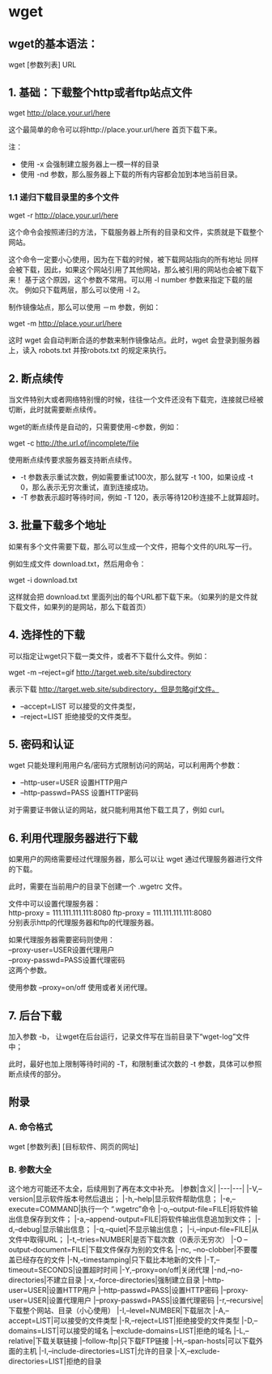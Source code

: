 # wget

## wget的基本语法：
wget [参数列表] URL

## 1. 基础：下载整个http或者ftp站点文件
wget http://place.your.url/here

这个最简单的命令可以将http://place.your.url/here 首页下载下来。

注： 
* 使用 -x 会强制建立服务器上一模一样的目录
* 使用 -nd 参数，那么服务器上下载的所有内容都会加到本地当前目录。

### 1.1 递归下载目录里的多个文件
wget -r http://place.your.url/here

这个命令会按照递归的方法，下载服务器上所有的目录和文件，实质就是下载整个网站。

这个命令一定要小心使用，因为在下载的时候，被下载网站指向的所有地址 同样会被下载，因此，如果这个网站引用了其他网站，那么被引用的网站也会被下载下来！
基于这个原因，这个参数不常用。可以用 -l number 参数来指定下载的层次。
例如只下载两层，那么可以使用 -l 2。

制作镜像站点，那么可以使用 －m 参数，例如：

wget -m http://place.your.url/here

这时 wget 会自动判断合适的参数来制作镜像站点。此时，wget 会登录到服务器上，读入 robots.txt 并按robots.txt 的规定来执行。

## 2. 断点续传
当文件特别大或者网络特别慢的时候，往往一个文件还没有下载完，连接就已经被切断，此时就需要断点续传。

wget的断点续传是自动的，只需要使用-c参数，例如：

wget -c http://the.url.of/incomplete/file

使用断点续传要求服务器支持断点续传。
* -t 参数表示重试次数，例如需要重试100次，那么就写  -t 100，如果设成  -t 0，那么表示无穷次重试，直到连接成功。
* -T 参数表示超时等待时间，例如 -T 120，表示等待120秒连接不上就算超时。

## 3. 批量下载多个地址
如果有多个文件需要下载，那么可以生成一个文件，把每个文件的URL写一行。

例如生成文件 download.txt，然后用命令：

wget -i download.txt

这样就会把 download.txt 里面列出的每个URL都下载下来。（如果列的是文件就下载文件，如果列的是网站，那么下载首页）

## 4. 选择性的下载
可以指定让wget只下载一类文件，或者不下载什么文件。例如：

wget -m –reject=gif http://target.web.site/subdirectory

表示下载 http://target.web.site/subdirectory，但是忽略gif文件。
* –accept=LIST 可以接受的文件类型，
* –reject=LIST 拒绝接受的文件类型。

## 5. 密码和认证
wget 只能处理利用用户名/密码方式限制访问的网站，可以利用两个参数：
* –http-user=USER 设置HTTP用户
* –http-passwd=PASS 设置HTTP密码

对于需要证书做认证的网站，就只能利用其他下载工具了，例如 curl。

## 6. 利用代理服务器进行下载
如果用户的网络需要经过代理服务器，那么可以让 wget 通过代理服务器进行文件的下载。

此时，需要在当前用户的目录下创建一个 .wgetrc 文件。

文件中可以设置代理服务器：  
http-proxy = 111.111.111.111:8080 ftp-proxy = 111.111.111.111:8080  
分别表示http的代理服务器和ftp的代理服务器。

如果代理服务器需要密码则使用：  
–proxy-user=USER设置代理用户   
–proxy-passwd=PASS设置代理密码  
这两个参数。

使用参数 –proxy=on/off 使用或者关闭代理。

## 7. 后台下载
加入参数 -b， 让wget在后台运行，记录文件写在当前目录下“wget-log”文件中；

此时，最好也加上限制等待时间的 -T，和限制重试次数的 -t 参数，具体可以参照断点续传的部分。

## 附录
### A. 命令格式
wget [参数列表] [目标软件、网页的网址]
### B. 参数大全
这个地方可能还不太全，后续用到了再在本文中补充。
|参数|含义|
|---|---|
|-V,–version|显示软件版本号然后退出；
|-h,–help|显示软件帮助信息；
|-e,–execute=COMMAND|执行一个 “.wgetrc”命令
|-o,–output-file=FILE|将软件输出信息保存到文件；
|-a,–append-output=FILE|将软件输出信息追加到文件；
|-d,–debug|显示输出信息；
|-q,–quiet|不显示输出信息；
|-i,–input-file=FILE|从文件中取得URL；
|-t,–tries=NUMBER|是否下载次数（0表示无穷次）
|-O –output-document=FILE|下载文件保存为别的文件名
|-nc, –no-clobber|不要覆盖已经存在的文件
|-N,–timestamping|只下载比本地新的文件
|-T,–timeout=SECONDS|设置超时时间
|-Y,–proxy=on/off|关闭代理
|-nd,–no-directories|不建立目录
|-x,–force-directories|强制建立目录
|–http-user=USER|设置HTTP用户
|–http-passwd=PASS|设置HTTP密码
|–proxy-user=USER|设置代理用户
|–proxy-passwd=PASS|设置代理密码
|-r,–recursive|下载整个网站、目录（小心使用）
|-l,–level=NUMBER|下载层次
|-A,–accept=LIST|可以接受的文件类型
|-R,–reject=LIST|拒绝接受的文件类型
|-D,–domains=LIST|可以接受的域名
|–exclude-domains=LIST|拒绝的域名
|-L,–relative|下载关联链接
|–follow-ftp|只下载FTP链接
|-H,–span-hosts|可以下载外面的主机
|-I,–include-directories=LIST|允许的目录
|-X,–exclude-directories=LIST|拒绝的目录
